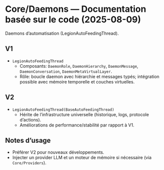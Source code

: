 # Core/Daemons — Documentation basée sur le code (2025-08-09)

Daemons d’automatisation (LegionAutoFeedingThread).

## V1
- `LegionAutoFeedingThread`
  - Composants: `DaemonRole`, `DaemonHierarchy`, `DaemonMessage`, `DaemonConversation`, `DaemonMetaVirtualLayer`.
  - Rôle: boucle daemon avec hiérarchie et messages typés; intégration possible avec mémoire temporelle et couches virtuelles.

## V2
- `LegionAutoFeedingThread(BaseAutoFeedingThread)`
  - Hérite de l’infrastructure universelle (historique, logs, protocole d’actions).
  - Améliorations de performance/stabilité par rapport à V1.

## Notes d’usage
- Préférer V2 pour nouveaux développements.
- Injecter un provider LLM et un moteur de mémoire si nécessaire (via `Core/Providers`).

